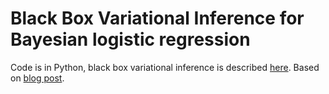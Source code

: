 # Black Box Variational Inference for Bayesian logistic regression
Code is in Python, black box variational inference is described <a href='http://keyonvafa.com/variational-inference-probit-regression/'>here</a>. Based on <a href='http://keyonvafa.com/logistic-regression-bbvi/'>blog post</a>.
